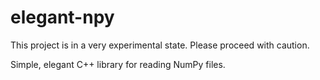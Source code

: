 # elegant-npy #

This project is in a very experimental state. Please proceed with caution.

Simple, elegant C++ library for reading NumPy files.
